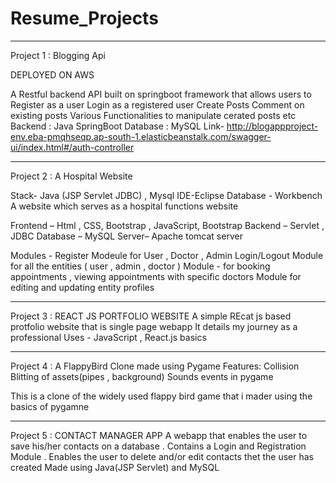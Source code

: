 # Resume_Projects




-----------------------------------------------------------------------------------------------------------------------------------------------------------------------



Project 1 : Blogging Api 

DEPLOYED ON AWS

A Restful backend API built on springboot framework that allows users to 
Register as a user 
Login as a registered user
Create Posts 
Comment on existing posts
Various Functionalities to manipulate cerated posts etc
Backend : Java SpringBoot
Database : MySQL
Link- http://blogappproject-env.eba-pmqhseqp.ap-south-1.elasticbeanstalk.com/swagger-ui/index.html#/auth-controller


-----------------------------------------------------------------------------------------------------------------------------------------------------------------------



Project 2 :
A Hospital Website

Stack- Java (JSP Servlet JDBC) , Mysql
IDE-Eclipse 
Database - Workbench
A website which serves as a hospital functions website

Frontend – Html , CSS, Bootstrap , JavaScript, Bootstrap
Backend – Servlet , JDBC
Database – MySQL
Server– Apache tomcat server

Modules - 
Register Modeule for User ,   Doctor  , Admin
Login/Logout Module for all the entities ( user  , admin , doctor ) 
Module - for booking appointments   , viewing appointments with specific doctors
Module for editing and updating entity profiles


-----------------------------------------------------------------------------------------------------------------------------------------------------------------------

Project 3 :
REACT JS PORTFOLIO WEBSITE
A simple REcat js based protfolio website that is single page webapp
It details my journey as a professional
Uses - JavaScript  , React.js basics 

-----------------------------------------------------------------------------------------------------------------------------------------------------------------------

Project 4 :
A FlappyBird Clone made using Pygame 
Features:
	Collision
	Blitting of assets(pipes , background)
	Sounds 
	events in pygame


This is a clone of the widely used flappy bird game that i mader using the basics of pygamne

	


-----------------------------------------------------------------------------------------------------------------------------------------------------------------------
Project 5 :
CONTACT MANAGER APP
A webapp that enables the user to save his/her contacts on a database . Contains a Login and Registration Module .
Enables the user to delete and/or edit contacts thet the user has created 
Made using Java(JSP Servlet) and MySQL











